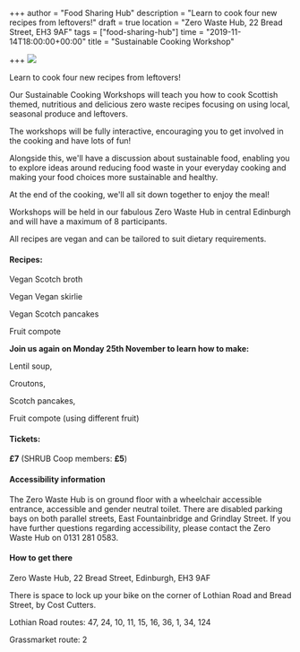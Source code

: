 +++
author = "Food Sharing Hub"
description = "Learn to cook four new recipes from leftovers!"
draft = true
location = "Zero Waste Hub, 22 Bread Street, EH3 9AF"
tags = ["food-sharing-hub"]
time = "2019-11-14T18:00:00+00:00"
title = "Sustainable Cooking Workshop"

+++
![](https://res.cloudinary.com/shrub-co-op/image/upload/v1571248341/shrubcoop.org/media/Sustainable_cooking_workshops_idn6kh.png)

Learn to cook four new recipes from leftovers!

Our Sustainable Cooking Workshops will teach you how to cook Scottish themed, nutritious and delicious zero waste recipes focusing on using local, seasonal produce and leftovers.

The workshops will be fully interactive, encouraging you to get involved in the cooking and have lots of fun!

Alongside this, we'll have a discussion about sustainable food, enabling you to explore ideas around reducing food waste in your everyday cooking and making your food choices more sustainable and healthy.

At the end of the cooking, we'll all sit down together to enjoy the meal!

Workshops will be held in our fabulous Zero Waste Hub in central Edinburgh and will have a maximum of 8 participants.

All recipes are vegan and can be tailored to suit dietary requirements.

#### Recipes:

Vegan Scotch broth

Vegan Vegan skirlie

Vegan Scotch pancakes

Fruit compote

**Join us again on Monday 25th November to learn how to make:**

Lentil soup,

Croutons,

Scotch pancakes,

Fruit compote (using different fruit)

#### **Tickets:**

**£7** (SHRUB Coop members: **£5**)

#### Accessibility information

The Zero Waste Hub is on ground floor with a wheelchair accessible entrance, accessible and gender neutral toilet. There are disabled parking bays on both parallel streets, East Fountainbridge and Grindlay Street. If you have further questions regarding accessibility, please contact the Zero Waste Hub on 0131 281 0583.

#### How to get there

Zero Waste Hub, 22 Bread Street, Edinburgh, EH3 9AF

There is space to lock up your bike on the corner of Lothian Road and Bread Street, by Cost Cutters.

Lothian Road routes: 47, 24, 10, 11, 15, 16, 36, 1, 34, 124

Grassmarket route: 2